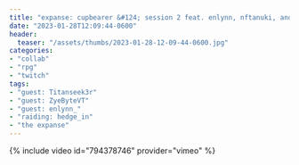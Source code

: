 ```yaml
---
title: "expanse: cupbearer &#124; session 2 feat. enlynn, nftanuki, and zye!"
date: "2023-01-28T12:09:44-0600"
header:
  teaser: "/assets/thumbs/2023-01-28-12-09-44-0600.jpg"
categories:
- "collab"
- "rpg"
- "twitch"
tags:
- "guest: Titanseek3r"
- "guest: ZyeByteVT"
- "guest: enlynn_"
- "raiding: hedge_in"
- "the expanse"
---
```

{% include video id="794378746" provider="vimeo" %}
